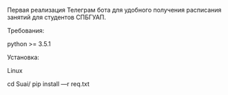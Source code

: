 Первая реализация Телеграм бота для удобного получения расписания занятий для студентов СПБГУАП.

Требования:

python >= 3.5.1

Установка:

Linux

cd Suai/
pip install —r req.txt